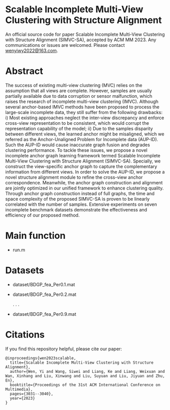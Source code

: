 # Scalable Incomplete Multi-View Clustering with Structure Alignment

An official source code for paper Scalable Incomplete Multi-View Clustering with Structure Alignment (SIMVC-SA), accepted by ACM MM 2023. Any communications or issues are welcomed. Please contact wenyiwy2022@163.com.

# Abstract

The success of existing multi-view clustering (MVC) relies on the assumption that all views are complete. However, samples are usually partially available due to data corruption or sensor malfunction, which raises the research of incomplete multi-view clustering (IMVC). Although several anchor-based IMVC methods have been proposed to process the large-scale incomplete data, they still suffer from the following drawbacks: i) Most existing approaches neglect the inter-view discrepancy and enforce cross-view representation to be consistent, which would corrupt the representation capability of the model; ii) Due to the samples disparity between different views, the learned anchor might be misaligned, which we referred as the Anchor-Unaligned Problem for Incomplete data (AUP-ID). Such the AUP-ID would cause inaccurate graph fusion and degrades clustering performance. To tackle these issues, we propose a novel incomplete anchor graph learning framework termed Scalable Incomplete Multi-View Clustering with Structure Alignment (SIMVC-SA). Specially, we construct the view-specific anchor graph to capture the complementary information from different views. In order to solve the AUP-ID, we propose a novel structure alignment module to refine the cross-view anchor correspondence. Meanwhile, the anchor graph construction and alignment are jointly optimized in our unified framework to enhance clustering quality. Through anchor graph construction instead of full graphs, the time and space complexity of the proposed SIMVC-SA is proven to be linearly correlated with the number of samples. Extensive experiments on seven incomplete benchmark datasets demonstrate the effectiveness and efficiency of our proposed method.  

# Main function
- run.m

# Datasets
- dataset/BDGP_fea_Per0.1.mat
- dataset/BDGP_fea_Per0.2.mat

    . . .

- dataset/BDGP_fea_Per0.9.mat

# Citations
If you find this repository helpful, please cite our paper:
```
@inproceedings{wen2023scalable,
  title={Scalable Incomplete Multi-View Clustering with Structure Alignment},
  author={Wen, Yi and Wang, Siwei and Liang, Ke and Liang, Weixuan and Wan, Xinhang and Liu, Xinwang and Liu, Suyuan and Liu, Jiyuan and Zhu, En},
  booktitle={Proceedings of the 31st ACM International Conference on Multimedia},
  pages={3031--3040},
  year={2023}
}
```
